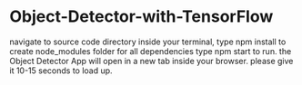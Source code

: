 # Object-Detector-with-TensorFlow

navigate to source code directory inside your terminal, type npm install to create node_modules folder for all dependencies
type npm start to run. the Object Detector App will open in a new tab inside your browser. 
please give it 10-15 seconds to load up.
